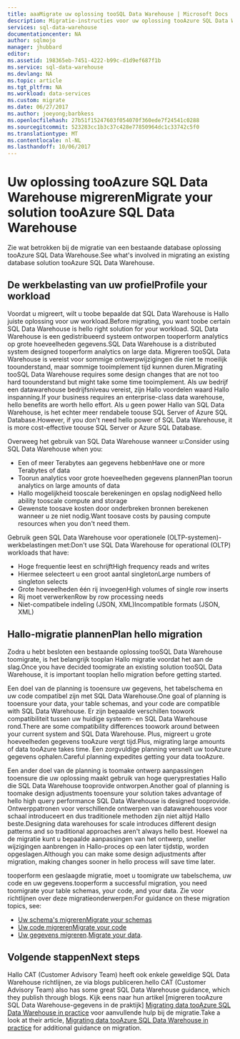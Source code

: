 ```yaml
---
title: aaaMigrate uw oplossing tooSQL Data Warehouse | Microsoft Docs
description: Migratie-instructies voor uw oplossing tooAzure SQL Data Warehouse-platform te brengen.
services: sql-data-warehouse
documentationcenter: NA
author: sqlmojo
manager: jhubbard
editor: 
ms.assetid: 198365eb-7451-4222-b99c-d1d9ef687f1b
ms.service: sql-data-warehouse
ms.devlang: NA
ms.topic: article
ms.tgt_pltfrm: NA
ms.workload: data-services
ms.custom: migrate
ms.date: 06/27/2017
ms.author: joeyong;barbkess
ms.openlocfilehash: 27b51f15247603f054070f360ede7f24541c0288
ms.sourcegitcommit: 523283cc1b3c37c428e77850964dc1c33742c5f0
ms.translationtype: MT
ms.contentlocale: nl-NL
ms.lasthandoff: 10/06/2017
---
```

# <a name="migrate-your-solution-tooazure-sql-data-warehouse"></a><span data-ttu-id="06b81-103">Uw oplossing tooAzure SQL Data Warehouse migreren</span><span class="sxs-lookup"><span data-stu-id="06b81-103">Migrate your solution tooAzure SQL Data Warehouse</span></span>
<span data-ttu-id="06b81-104">Zie wat betrokken bij de migratie van een bestaande database oplossing tooAzure SQL Data Warehouse.</span><span class="sxs-lookup"><span data-stu-id="06b81-104">See what's involved in migrating an existing database solution tooAzure SQL Data Warehouse.</span></span> 

## <a name="profile-your-workload"></a><span data-ttu-id="06b81-105">De werkbelasting van uw profiel</span><span class="sxs-lookup"><span data-stu-id="06b81-105">Profile your workload</span></span>
<span data-ttu-id="06b81-106">Voordat u migreert, wilt u toobe bepaalde dat SQL Data Warehouse is Hallo juiste oplossing voor uw workload.</span><span class="sxs-lookup"><span data-stu-id="06b81-106">Before migrating, you want toobe certain SQL Data Warehouse is hello right solution for your workload.</span></span> <span data-ttu-id="06b81-107">SQL Data Warehouse is een gedistribueerd systeem ontworpen tooperform analytics op grote hoeveelheden gegevens.</span><span class="sxs-lookup"><span data-stu-id="06b81-107">SQL Data Warehouse is a distributed system designed tooperform analytics on large data.</span></span>  <span data-ttu-id="06b81-108">Migreren tooSQL Data Warehouse is vereist voor sommige ontwerpwijzigingen die niet te moeilijk toounderstand, maar sommige tooimplement tijd kunnen duren.</span><span class="sxs-lookup"><span data-stu-id="06b81-108">Migrating tooSQL Data Warehouse requires some design changes that are not too hard toounderstand but might take some time tooimplement.</span></span> <span data-ttu-id="06b81-109">Als uw bedrijf een datawarehouse bedrijfsniveau vereist, zijn Hallo voordelen waard Hallo inspanning.</span><span class="sxs-lookup"><span data-stu-id="06b81-109">If your business requires an enterprise-class data warehouse, hello benefits are worth hello effort.</span></span> <span data-ttu-id="06b81-110">Als u geen power Hallo van SQL Data Warehouse, is het echter meer rendabele toouse SQL Server of Azure SQL Database.</span><span class="sxs-lookup"><span data-stu-id="06b81-110">However, if you don't need hello power of SQL Data Warehouse, it is more cost-effective toouse SQL Server or Azure SQL Database.</span></span>

<span data-ttu-id="06b81-111">Overweeg het gebruik van SQL Data Warehouse wanneer u:</span><span class="sxs-lookup"><span data-stu-id="06b81-111">Consider using SQL Data Warehouse when you:</span></span>
- <span data-ttu-id="06b81-112">Een of meer Terabytes aan gegevens hebben</span><span class="sxs-lookup"><span data-stu-id="06b81-112">Have one or more Terabytes of data</span></span>
- <span data-ttu-id="06b81-113">Toorun analytics voor grote hoeveelheden gegevens plannen</span><span class="sxs-lookup"><span data-stu-id="06b81-113">Plan toorun analytics on large amounts of data</span></span>
- <span data-ttu-id="06b81-114">Hallo mogelijkheid tooscale berekeningen en opslag nodig</span><span class="sxs-lookup"><span data-stu-id="06b81-114">Need hello ability tooscale compute and storage</span></span> 
- <span data-ttu-id="06b81-115">Gewenste toosave kosten door onderbreken bronnen berekenen wanneer u ze niet nodig.</span><span class="sxs-lookup"><span data-stu-id="06b81-115">Want toosave costs by pausing compute resources when you don't need them.</span></span>

<span data-ttu-id="06b81-116">Gebruik geen SQL Data Warehouse voor operationele (OLTP-systemen)-werkbelastingen met:</span><span class="sxs-lookup"><span data-stu-id="06b81-116">Don't use SQL Data Warehouse for operational (OLTP) workloads that have:</span></span>
- <span data-ttu-id="06b81-117">Hoge frequentie leest en schrijft</span><span class="sxs-lookup"><span data-stu-id="06b81-117">High frequency reads and writes</span></span>
- <span data-ttu-id="06b81-118">Hiermee selecteert u een groot aantal singleton</span><span class="sxs-lookup"><span data-stu-id="06b81-118">Large numbers of singleton selects</span></span>
- <span data-ttu-id="06b81-119">Grote hoeveelheden één rij invoegen</span><span class="sxs-lookup"><span data-stu-id="06b81-119">High volumes of single row inserts</span></span>
- <span data-ttu-id="06b81-120">Rij moet verwerken</span><span class="sxs-lookup"><span data-stu-id="06b81-120">Row by row processing needs</span></span>
- <span data-ttu-id="06b81-121">Niet-compatibele indeling (JSON, XML)</span><span class="sxs-lookup"><span data-stu-id="06b81-121">Incompatible formats (JSON, XML)</span></span>


## <a name="plan-hello-migration"></a><span data-ttu-id="06b81-122">Hallo-migratie plannen</span><span class="sxs-lookup"><span data-stu-id="06b81-122">Plan hello migration</span></span>

<span data-ttu-id="06b81-123">Zodra u hebt besloten een bestaande oplossing tooSQL Data Warehouse toomigrate, is het belangrijk tooplan Hallo migratie voordat het aan de slag.</span><span class="sxs-lookup"><span data-stu-id="06b81-123">Once you have decided toomigrate an existing solution tooSQL Data Warehouse, it is important tooplan hello migration before getting started.</span></span> 

<span data-ttu-id="06b81-124">Een doel van de planning is tooensure uw gegevens, het tabelschema en uw code compatibel zijn met SQL Data Warehouse.</span><span class="sxs-lookup"><span data-stu-id="06b81-124">One goal of planning is tooensure your data, your table schemas, and your code are compatible with SQL Data Warehouse.</span></span> <span data-ttu-id="06b81-125">Er zijn bepaalde verschillen toowork compatibiliteit tussen uw huidige systeem- en SQL Data Warehouse rond.</span><span class="sxs-lookup"><span data-stu-id="06b81-125">There are some compatibility differences toowork around between your current system and SQL Data Warehouse.</span></span> <span data-ttu-id="06b81-126">Plus, migreert u grote hoeveelheden gegevens tooAzure vergt tijd.</span><span class="sxs-lookup"><span data-stu-id="06b81-126">Plus, migrating large amounts of data tooAzure takes time.</span></span> <span data-ttu-id="06b81-127">Een zorgvuldige planning versnelt uw tooAzure gegevens ophalen.</span><span class="sxs-lookup"><span data-stu-id="06b81-127">Careful planning expedites getting your data tooAzure.</span></span> 

<span data-ttu-id="06b81-128">Een ander doel van de planning is toomake ontwerp aanpassingen tooensure die uw oplossing maakt gebruik van hoge queryprestaties Hallo die SQL Data Warehouse tooprovide ontworpen.</span><span class="sxs-lookup"><span data-stu-id="06b81-128">Another goal of planning is toomake design adjustments tooensure your solution takes advantage of hello high query performance SQL Data Warehouse is designed tooprovide.</span></span> <span data-ttu-id="06b81-129">Ontwerppatronen voor verschillende ontwerpen van datawarehouses voor schaal introduceert en dus traditionele methoden zijn niet altijd Hallo beste.</span><span class="sxs-lookup"><span data-stu-id="06b81-129">Designing data warehouses for scale introduces different design patterns and so traditional approaches aren't always hello best.</span></span> <span data-ttu-id="06b81-130">Hoewel na de migratie kunt u bepaalde aanpassingen van het ontwerp, sneller wijzigingen aanbrengen in Hallo-proces op een later tijdstip, worden opgeslagen.</span><span class="sxs-lookup"><span data-stu-id="06b81-130">Although you can make some design adjustments after migration, making changes sooner in hello process will save time later.</span></span>

<span data-ttu-id="06b81-131">tooperform een geslaagde migratie, moet u toomigrate uw tabelschema, uw code en uw gegevens.</span><span class="sxs-lookup"><span data-stu-id="06b81-131">tooperform a successful migration, you need toomigrate your table schemas, your code, and your data.</span></span> <span data-ttu-id="06b81-132">Zie voor richtlijnen over deze migratieonderwerpen:</span><span class="sxs-lookup"><span data-stu-id="06b81-132">For guidance on these migration topics, see:</span></span>

-  [<span data-ttu-id="06b81-133">Uw schema's migreren</span><span class="sxs-lookup"><span data-stu-id="06b81-133">Migrate your schemas</span></span>](sql-data-warehouse-migrate-schema.md)
-  [<span data-ttu-id="06b81-134">Uw code migreren</span><span class="sxs-lookup"><span data-stu-id="06b81-134">Migrate your code</span></span>](sql-data-warehouse-migrate-code.md)
-  <span data-ttu-id="06b81-135">[Uw gegevens migreren](sql-data-warehouse-migrate-data.md).</span><span class="sxs-lookup"><span data-stu-id="06b81-135">[Migrate your data](sql-data-warehouse-migrate-data.md).</span></span> 

<!--
## Perform hello migration


## Deploy hello solution


## Validate hello migration

-->

## <a name="next-steps"></a><span data-ttu-id="06b81-136">Volgende stappen</span><span class="sxs-lookup"><span data-stu-id="06b81-136">Next steps</span></span>
<span data-ttu-id="06b81-137">Hallo CAT (Customer Advisory Team) heeft ook enkele geweldige SQL Data Warehouse richtlijnen, ze via blogs publiceren.</span><span class="sxs-lookup"><span data-stu-id="06b81-137">hello CAT (Customer Advisory Team) also has some great SQL Data Warehouse guidance, which they publish through blogs.</span></span>  <span data-ttu-id="06b81-138">Kijk eens naar hun artikel [migreren tooAzure SQL Data Warehouse-gegevens in de praktijk] [ Migrating data tooAzure SQL Data Warehouse in practice] voor aanvullende hulp bij de migratie.</span><span class="sxs-lookup"><span data-stu-id="06b81-138">Take a look at their article, [Migrating data tooAzure SQL Data Warehouse in practice][Migrating data tooAzure SQL Data Warehouse in practice] for additional guidance on migration.</span></span>

<!--Image references-->

<!--Article references-->

<!--MSDN references-->

<!--Other Web references-->
[Migrating data tooAzure SQL Data Warehouse in practice]: https://blogs.msdn.microsoft.com/sqlcat/2016/08/18/migrating-data-to-azure-sql-data-warehouse-in-practice/
